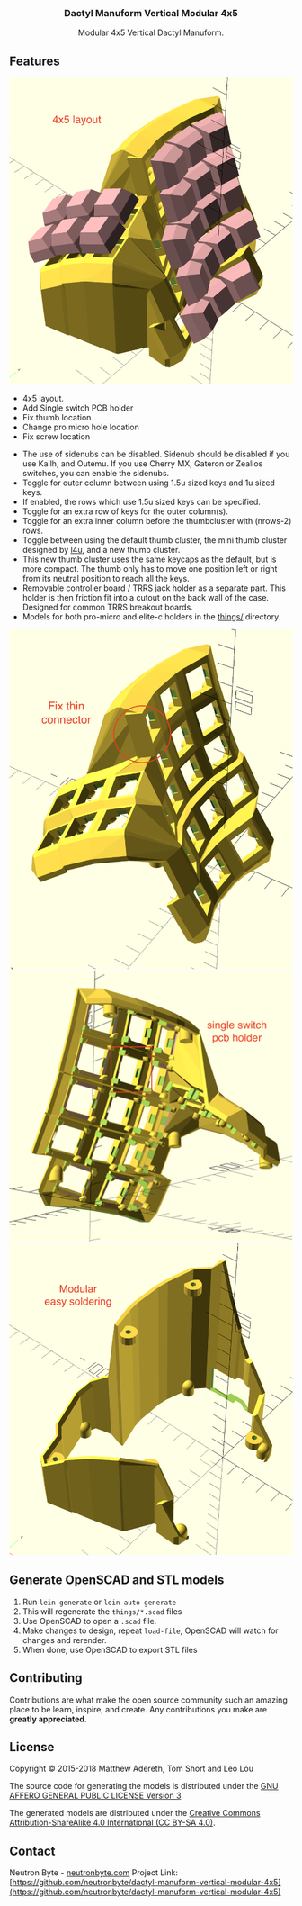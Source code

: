 <!-- PROJECT LOGO -->
<br />
<p align="center">

  <h3 align="center">Dactyl Manuform Vertical Modular 4x5</h3>

  <p align="center">
    Modular 4x5 Vertical Dactyl Manuform.
    <br />
  </p>
</p>



<!-- ABOUT THE PROJECT -->
## Features

[![Dactyl Manuform Vertical Modular 4x5][product-screenshot]](https://github.com/neutronbyte/dactyl-manuform-vertical-modular-4x5)

+ 4x5 layout. 
+ Add Single switch PCB holder
+ Fix thumb location
+ Change pro micro hole location
+ Fix screw location 
- The use of sidenubs can be disabled. Sidenub should be disabled if you use Kailh, and Outemu. If you use Cherry MX, Gateron or Zealios switches, you can enable the sidenubs.
- Toggle for outer column between using 1.5u sized keys and 1u sized keys.
- If enabled, the rows which use 1.5u sized keys can be specified.
- Toggle for an extra row of keys for the outer column(s).
- Toggle for an extra inner column before the thumbcluster with (nrows-2) rows.
- Toggle between using the default thumb cluster, the mini thumb cluster designed by [l4u](https://github.com/l4u/dactyl-manuform-mini-keyboard), and a new thumb cluster.
- This new thumb cluster uses the same keycaps as the default, but is more compact. The thumb only has to move one position left or right from its neutral position to reach all the keys. 
- Removable controller board / TRRS jack holder as a separate part. This holder is then friction fit into a cutout on the back wall of the case. Designed for common TRRS breakout boards. 
- Models for both pro-micro and elite-c holders in the [things/](things/) directory. 

<img src="images/2.png" alt="Fix thin connector" style="max-width:100%;">
<img src="images/3.png" alt="Single Switch PCB holder" style="max-width:100%;">
<img src="images/4.png" alt="Modular layout" style="max-width:100%;">

## Generate OpenSCAD and STL models

1. Run `lein generate` or `lein auto generate`
2. This will regenerate the `things/*.scad` files
3. Use OpenSCAD to open a `.scad` file.
4. Make changes to design, repeat `load-file`, OpenSCAD will watch for changes and rerender.
5. When done, use OpenSCAD to export STL files

<!-- CONTRIBUTING -->
## Contributing

Contributions are what make the open source community such an amazing place to be learn, inspire, and create. Any contributions you make are **greatly appreciated**.

<!-- LICENSE -->
## License

Copyright © 2015-2018 Matthew Adereth, Tom Short and Leo Lou

The source code for generating the models is distributed under the [GNU AFFERO GENERAL PUBLIC LICENSE Version 3](LICENSE).

The generated models are distributed under the [Creative Commons Attribution-ShareAlike 4.0 International (CC BY-SA 4.0)](LICENSE-models).



<!-- CONTACT -->
## Contact

Neutron Byte - <a href="https://neutronbyte.com/">neutronbyte.com</a>
Project Link: [https://github.com/neutronbyte/dactyl-manuform-vertical-modular-4x5](https://github.com/neutronbyte/dactyl-manuform-vertical-modular-4x5)


<!-- MARKDOWN LINKS & IMAGES -->
<!-- https://www.markdownguide.org/basic-syntax/#reference-style-links -->
[product-screenshot]: images/1.png